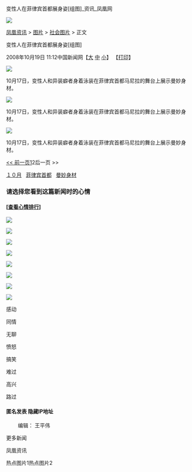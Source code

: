 变性人在菲律宾首都展身姿\[组图\]\_资讯\_凤凰网

[![](http://img.ifeng.com/tres/pub_res/image/singlepage_v3/logo_news.gif)](http://news.ifeng.com)

[凤凰资讯](http://news.ifeng.com/) > [图片](http://news.ifeng.com/photo/) > [社会图片](http://news.ifeng.com/photo/society/) > 正文

变性人在菲律宾首都展身姿\[组图\]

2008年10月19日 11:12中国新闻网【[大](javascript:zoomDoc\(16\);) [中](javascript:zoomDoc\(14\);) [小](javascript:zoomDoc\(12\);)】 【[打印](#)】

![](http://img.ifeng.com/hres/200810/19/11/4fce9778c53c77e05fff26bc8a9d218f.jpg)

10月17日，变性人和异装癖者身着泳装在菲律宾首都马尼拉的舞台上展示曼妙身材。

![](http://img.ifeng.com/hres/200810/19/11/9890ae04b787af07ec881ebd8a8a3c27.jpg)

10月17日，变性人和异装癖者身着泳装在菲律宾首都马尼拉的舞台上展示曼妙身材。

![](http://img.ifeng.com/hres/200810/19/11/7a5ead47e75b132365206241d1ad94a7.jpg)

10月17日，变性人和异装癖者身着泳装在菲律宾首都马尼拉的舞台上展示曼妙身材。

[<< 前一页](1019_1400_836836.shtml "前一页")[1](1019_1400_836836.shtml "转到第1页")2后一页 >>

[１０月](#)   [菲律宾首都](#)   [曼妙身材](#)  

### 请选择您看到这篇新闻时的心情

#### \[[查看心情排行](http://cmt.ifeng.com/leaveword/mood/mood_rank.jsp)\]

![](http://img.ifeng.com/tres/appres/images/mood/motion_01.gif)

![](http://img.ifeng.com/tres/appres/images/mood/motion_02.gif)

![](http://img.ifeng.com/tres/appres/images/mood/motion_03.gif)

![](http://img.ifeng.com/tres/appres/images/mood/motion_04.gif)

![](http://img.ifeng.com/tres/appres/images/mood/motion_05.gif)

![](http://img.ifeng.com/tres/appres/images/mood/motion_06.gif)

![](http://img.ifeng.com/tres/appres/images/mood/motion_07.gif)

![](http://img.ifeng.com/tres/appres/images/mood/motion_08.gif)

感动

同情

无聊

愤怒

搞笑

难过

高兴

路过

#### 匿名发表 隐藏IP地址

　　 编辑： 王平伟

更多新闻

凤凰资讯

热点图片1热点图片2